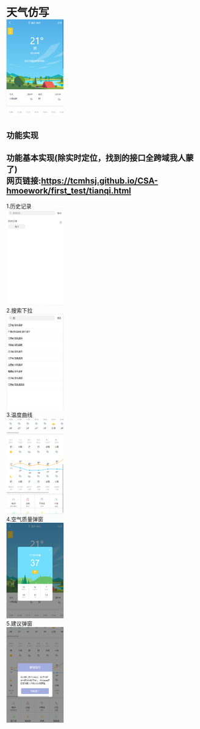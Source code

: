 天气仿写  
<img src='./mdImage/主页.png' style='width:150px;height:250px'>
========================
功能实现
------------------------
功能基本实现(除实时定位，找到的接口全跨域我人蒙了)  
网页链接:https://tcmhsj.github.io/CSA-hmoework/first_test/tianqi.html  
------------------------
1.历史记录  
<img src='./mdImage/历史记录.png' style='width:150px;height:250px'>  
2.搜索下拉  
<img src='./mdImage/搜索下拉.png' style='width:150px;height:250px'>  
3.温度曲线  
<img src='./mdImage/温度曲线.png' style='width:150px;height:250px'>  
4.空气质量弹窗  
<img src='./mdImage/空气质量.png' style='width:150px;height:250px'>  
5.建议弹窗    
<img src='./mdImage/建议.png' style='width:150px;height:250px'>  